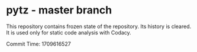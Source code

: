 # pytz - master branch

This repository contains frozen state of the repository.
Its history is cleared. It is used only for static code
analysis with Codacy.

Commit Time: 1709616527